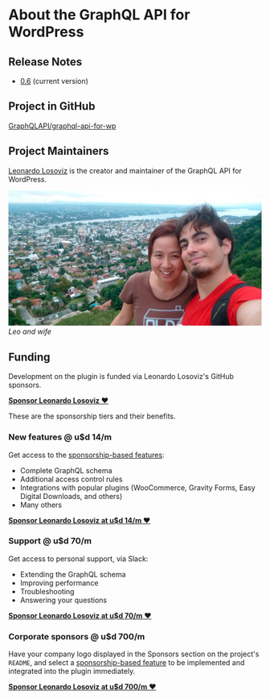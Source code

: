 # About the GraphQL API for WordPress

## Release Notes

- [0.6](release-notes/0.6.md) (current version)

## Project in GitHub

[GraphQLAPI/graphql-api-for-wp](https://github.com/GraphQLAPI/graphql-api-for-wp/)

## Project Maintainers

[Leonardo Losoviz](https://leoloso.com) is the creator and maintainer of the GraphQL API for WordPress.

![Leo and wife](../images/jun-e-leo.jpg)<br/>_Leo and wife_

## Funding

Development on the plugin is funded via Leonardo Losoviz's GitHub sponsors.

**[Sponsor Leonardo Losoviz ❤️](https://github.com/sponsors/leoloso/)**

These are the sponsorship tiers and their benefits.

### New features @ u$d 14/m

Get access to the [sponsorship-based features](https://github.com/GraphQLAPI/graphql-api-for-wp/projects/2):

- Complete GraphQL schema
- Additional access control rules
- Integrations with popular plugins (WooCommerce, Gravity Forms, Easy Digital Downloads, and others)
- Many others

**[Sponsor Leonardo Losoviz at u$d 14/m ❤️](https://github.com/sponsors/leoloso/sponsorships?sponsor=leoloso&tier_id=41767&preview=false)**

### Support @ u$d 70/m

Get access to personal support, via Slack:

- Extending the GraphQL schema
- Improving performance
- Troubleshooting
- Answering your questions

**[Sponsor Leonardo Losoviz at u$d 70/m ❤️](https://github.com/sponsors/leoloso/sponsorships?sponsor=leoloso&tier_id=41769&preview=false)**

### Corporate sponsors @ u$d 700/m

Have your company logo displayed in the Sponsors section on the project's `README`, and select a [sponsorship-based feature](https://github.com/GraphQLAPI/graphql-api-for-wp/projects/2) to be implemented and integrated into the plugin immediately.

**[Sponsor Leonardo Losoviz at u$d 700/m ❤️](https://github.com/sponsors/leoloso/sponsorships?sponsor=leoloso&tier_id=41770&preview=false)**
